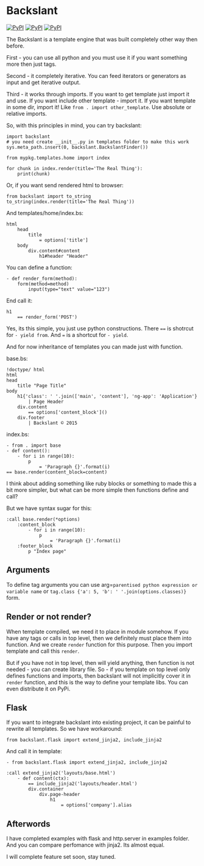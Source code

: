 Backslant
=========

[![PyPI](https://img.shields.io/pypi/dm/backslant.svg?style=flat-square)](https://pypi.python.org/pypi/backslant)
[![PyPI](https://img.shields.io/pypi/v/backslant.svg?style=flat-square)](https://pypi.python.org/pypi/backslant)
[![PyPI](https://img.shields.io/pypi/l/backslant.svg?style=flat-square)](https://pypi.python.org/pypi/backslant)

The Backslant is a template engine that was built completely other way then before.

First - you can use all python and you must use it if you want something more
then just tags.

Second - it completely iterative. You can feed iterators or generators as input and get iterative output.

Third - it works through imports. If you want to get template just import it and use. If you want include
other template - import it. If you want template in some dir, import it! Like ```from . import other_template```.
Use absolute or relative imports.

So, with this principles in mind, you can try backslant:

    import backslant
    # you need create __init__.py in templates folder to make this work
    sys.meta_path.insert(0, backslant.BackslantFinder())

    from mypkg.templates.home import index

    for chunk in index.render(title='The Real Thing'):
        print(chunk)

Or, if you want send rendered html to browser:

    from backslant import to_string
    to_string(index.render(title='The Real Thing'))

And templates/home/index.bs:

    html
        head
            title
                = options['title']
        body
            div.content#content
                h1#header "Header"

You can define a function:

    - def render_form(method):
        form(method=method)
            input(type="text" value="123")

End call it:

    h1
        == render_form('POST')

Yes, its this simple, you just use python constructions. There `==` is shotrcut for `- yield from`.
And `=` is a shortcut for `- yield`.

And for now inheritance of templates you can made just with function.

base.bs:

    !doctype/ html
    html
    head
        title "Page Title"
    body
        h1{'class': ' '.join(['main', 'content'], 'ng-app': 'Application'}
            | Page Header
        div.content
            == options['content_block']()
        div.footer
            | Backslant © 2015

index.bs:

    - from . import base
    - def content():
        - for i in range(10):
            p
                = 'Paragraph {}'.format(i)
    == base.render(content_block=content)

I think about adding something like ruby blocks or something to made this a bit more simpler, but
what can be more simple then functions define and call?

But we have syntax sugar for this:

    :call base.render(*options)
        :content_block
            - for i in range(10):
                p
                    = 'Paragraph {}'.format(i)
        :footer_block
            p "Index page"

Arguments
---------

To define tag arguments you can use arg=`parentised python expression or variable name` or
`tag.class {'a': 5, 'b': ' '.join(options.classes)}` form.


Render or not render?
---------------------

When template compiled, we need it to place in module somehow. If you have any tags or calls in top level,
then we definitely must place them into function. And we create `render` function for this purpose.
Then you import template and call this `render`.

But if you have not in top level, then will yield anything, then function is not needed - you can create library file.
So - if you template on top level only defines functions and imports, then backslant will not implicitly cover
it in `render` function, and this is the way to define your template libs. You can even distribute it on PyPi.


Flask
-----

If you want to integrate backslant into existing project, it can be painful to rewrite all templates. So
we have workaround:

    from backslant.flask import extend_jinja2, include_jinja2

And call it in template:

    - from backslant.flask import extend_jinja2, include_jinja2

    :call extend_jinja2('layouts/base.html')
        - def content(ctx):
            == include_jinja2('layouts/header.html')
            div.container
                div.page-header
                    h1
                        = options['company'].alias


Afterwords
----------

I have completed examples with flask and http.server in examples folder. And you can compare perfomance with jinja2.
Its almost equal.

I will complete feature set soon, stay tuned.
